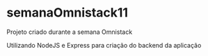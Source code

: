 # semanaOmnistack11
Projeto criado durante a semana Omnistack

Utilizando NodeJS e Express para criação do backend da aplicação
